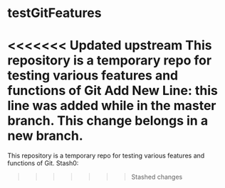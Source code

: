 # testGitFeatures
<<<<<<< Updated upstream
This repository is a temporary repo for testing various features and functions of Git
Add New Line: this line was added while in the master branch. This change belongs in a new branch.
=======
This repository is a temporary repo for testing various features and functions of Git.
Stash0:
>>>>>>> Stashed changes
